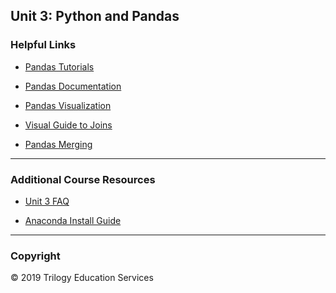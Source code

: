 ## Unit 3: Python and Pandas

### Helpful Links

* [Pandas Tutorials](https://chrisalbon.com/)

* [Pandas Documentation](http://pandas.pydata.org/)

* [Pandas Visualization](https://pandas.pydata.org/pandas-docs/stable/user_guide/visualization.html)

* [Visual Guide to Joins](https://blog.codinghorror.com/a-visual-explanation-of-sql-joins/)

* [Pandas Merging](https://pandas.pydata.org/pandas-docs/stable/merging.html)

- - -

### Additional Course Resources

* [Unit 3 FAQ](../../../05-Student-Resources/unit-3/readme.md)

* [Anaconda Install Guide](AnacondaInstallGuide.md)

- - -

### Copyright

© 2019 Trilogy Education Services
